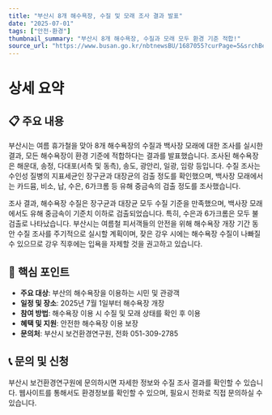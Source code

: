 ```yaml
---
title: "부산시 8개 해수욕장, 수질 및 모래 조사 결과 발표"
date: "2025-07-01"
tags: ["안전·환경"]
thumbnail_summary: "부산시 8개 해수욕장, 수질과 모래 모두 환경 기준 적합!"
source_url: "https://www.busan.go.kr/nbtnewsBU/1687055?curPage=5&srchBeginDt=&srchEndDt=&srchKey=&srchText="
---
```


# 상세 요약

## 📋 주요 내용
부산시는 여름 휴가철을 맞아 8개 해수욕장의 수질과 백사장 모래에 대한 조사를 실시한 결과, 모든 해수욕장이 환경 기준에 적합하다는 결과를 발표했습니다. 조사된 해수욕장은 해운대, 송정, 다대포(서측 및 동측), 송도, 광안리, 일광, 임랑 등입니다. 수질 조사는 수인성 질병의 지표세균인 장구균과 대장균의 검출 정도를 확인했으며, 백사장 모래에서는 카드뮴, 비소, 납, 수은, 6가크롬 등 유해 중금속의 검출 정도를 조사했습니다.

조사 결과, 해수욕장 수질은 장구균과 대장균 모두 수질 기준을 만족했으며, 백사장 모래에서도 유해 중금속이 기준치 이하로 검출되었습니다. 특히, 수은과 6가크롬은 모두 불검출로 나타났습니다. 부산시는 여름철 피서객들의 안전을 위해 해수욕장 개장 기간 동안 수질 조사를 주기적으로 실시할 계획이며, 잦은 강우 시에는 해수욕장 수질이 나빠질 수 있으므로 강우 직후에는 입욕을 자제할 것을 권고하고 있습니다.

## 🎯 핵심 포인트
- **주요 대상**: 부산의 해수욕장을 이용하는 시민 및 관광객
- **일정 및 장소**: 2025년 7월 1일부터 해수욕장 개장
- **참여 방법**: 해수욕장 이용 시 수질 및 모래 상태를 확인 후 이용
- **혜택 및 지원**: 안전한 해수욕장 이용 보장
- **문의처**: 부산시 보건환경연구원, 전화 051-309-2785

## 📞 문의 및 신청
부산시 보건환경연구원에 문의하시면 자세한 정보와 수질 조사 결과를 확인할 수 있습니다. 웹사이트를 통해서도 환경정보를 확인할 수 있으며, 필요시 전화로 직접 문의하실 수 있습니다.
